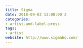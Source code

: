 ```yaml
---
title: Sigma
date: 2018-09-03 13:08:00 Z
categories:
- artist-and-label-press
tags:
- artist
website: http://www.sigmahq.com/
---
```



